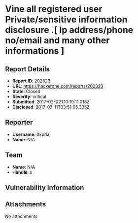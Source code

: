 # Vine all registered user Private/sensitive information disclosure .[ Ip address/phone no/email and many other informations ]

## Report Details
- **Report ID**: 202823
- **URL**: https://hackerone.com/reports/202823
- **State**: Closed
- **Severity**: critical
- **Submitted**: 2017-02-02T10:19:11.018Z
- **Disclosed**: 2017-07-11T03:51:05.335Z

## Reporter
- **Username**: 0xprial
- **Name**: N/A

## Team
- **Name**: N/A
- **Handle**: x

## Vulnerability Information


## Attachments
No attachments
